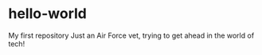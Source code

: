 # hello-world
My first repository 
Just an Air Force vet, trying to get ahead in the world of tech!
